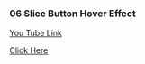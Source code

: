 ### 06 Slice Button Hover Effect

[You Tube Link](https://www.youtube.com/watch?v=sBNv3naeb0o&list=PLwGdqUZWnOp2JYAoNE_-7sSWcIeO1A-xi&index=23)

[Click Here](http://button-hover-effect.surge.sh/)